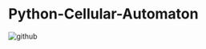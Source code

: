# Python-Cellular-Automaton



![github](https://github.com/aaronmkwong/Python-Cellular-Automaton/tree/main/GIFs/game_of_life_01.gif)
